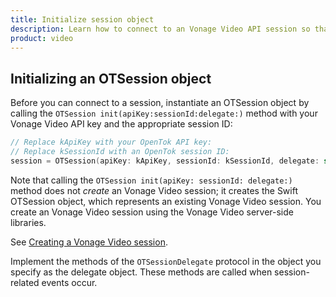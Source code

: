 ```yaml
--- 
title: Initialize session object 
description: Learn how to connect to an Vonage Video API session so that participants can use audio, video, and messaging functionality in your ios application.
product: video 
---
```


## Initializing an OTSession object

Before you can connect to a session, instantiate an OTSession object by calling the `OTSession init(apiKey:sessionId:delegate:)` method with your Vonage Video API key and the appropriate session ID:

```swift
// Replace kApiKey with your OpenTok API key:
// Replace kSessionId with an OpenTok session ID:
session = OTSession(apiKey: kApiKey, sessionId: kSessionId, delegate: self)
```

Note that calling the `OTSession init(apiKey: sessionId: delegate:)` method does not _create_ an Vonage Video session; it creates the Swift OTSession object, which represents an existing Vonage Video session. You create an Vonage Video session using the Vonage Video server-side libraries.

See [Creating a Vonage Video session](/video/tutorials/create-session/introduction).

Implement the methods of the `OTSessionDelegate` protocol in the object you specify as the delegate object. These methods are called when session-related events occur.
